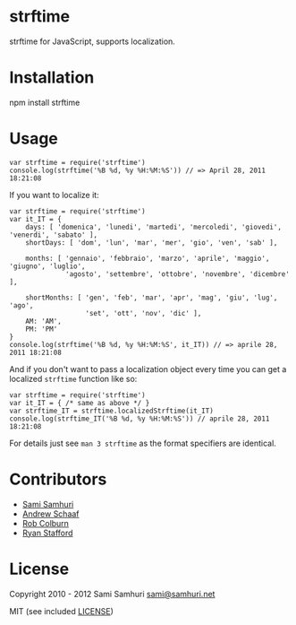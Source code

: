 strftime
========

strftime for JavaScript, supports localization.


Installation
============

npm install strftime


Usage
=====

    var strftime = require('strftime')
    console.log(strftime('%B %d, %y %H:%M:%S')) // => April 28, 2011 18:21:08

If you want to localize it:

    var strftime = require('strftime')
    var it_IT = {
        days: [ 'domenica', 'lunedi', 'martedi', 'mercoledi', 'giovedi', 'venerdi', 'sabato' ],
        shortDays: [ 'dom', 'lun', 'mar', 'mer', 'gio', 'ven', 'sab' ],

        months: [ 'gennaio', 'febbraio', 'marzo', 'aprile', 'maggio', 'giugno', 'luglio',
                  'agosto', 'settembre', 'ottobre', 'novembre', 'dicembre' ],

        shortMonths: [ 'gen', 'feb', 'mar', 'apr', 'mag', 'giu', 'lug', 'ago',
                       'set', 'ott', 'nov', 'dic' ],
        AM: 'AM',
        PM: 'PM'
    }
    console.log(strftime('%B %d, %y %H:%M:%S', it_IT)) // => aprile 28, 2011 18:21:08

And if you don't want to pass a localization object every time you can get a localized `strftime` function like so:

    var strftime = require('strftime')
    var it_IT = { /* same as above */ }
    var strftime_IT = strftime.localizedStrftime(it_IT)
    console.log(strftime_IT('%B %d, %y %H:%M:%S')) // aprile 28, 2011 18:21:08

For details just see `man 3 strftime` as the format specifiers are identical.


Contributors
============

* [Sami Samhuri](https://github.com/samsonjs)
* [Andrew Schaaf](https://github.com/andrewschaaf)
* [Rob Colburn](https://github.com/robcolburn)
* [Ryan Stafford](https://github.com/ryanstafford)


License
=======

Copyright 2010 - 2012 Sami Samhuri sami@samhuri.net

MIT (see included [LICENSE](/samsonjs/strftime/blob/master/LICENSE))
